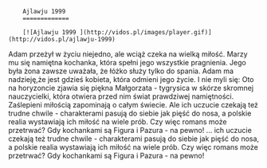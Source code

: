 
        Ajlawju 1999 
        =============
        
        [![Ajlawju 1999 ](http://vidos.pl/images/player.gif)](http://vidos.pl/ajlawju-1999)
        
        
 Adam przeżył w życiu niejedno, ale wciąż czeka na wielką miłość. Marzy mu się namiętna kochanka, która spełni jego wszystkie pragnienia. Jego była żona zawsze uważała, że łóżko służy tylko do spania. Adam ma nadzieję,że jest gdzieś kobieta, która odmieni jego życie. I nie myli się: Oto na horyzoncie zjawia się piękna Małgorzata - tygrysica w skórze skromnej nauczycielki, która otwiera przed nim świat prawdziwej namiętności. Zaślepieni miłością zapominają o całym świecie. Ale ich uczucie czekają też trudne chwile - charakterami pasują do siebie jak pięść do nosa, a polskie realia wystawiają ich miłość na wiele prób. Czy więc romans może przetrwać? Gdy kochankami są Figura i Pazura - na pewno!  ... ich uczucie czekają też trudne chwile - charakterami pasują do siebie jak pięść do nosa, a polskie realia wystawiają ich miłość na wiele prób. Czy więc romans może przetrwać? Gdy kochankami są Figura i Pazura - na pewno!
    